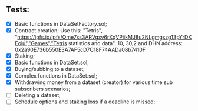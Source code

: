 ## Tests:
- [x] Basic functions in DataSetFactory.sol;
- [x] Contract creation; Use this: "Tetris", "https://ipfs.io/ipfs/Qme7ss3ARVgxv6rXqVPiikMJ8u2NLgmgszg13pYrDKEoiu","Games","Tetris statistics and data", 10, 30,2 and DHN address: 0x2a90E736b550E3A7AF5cD7C18F74AADa08b7410F
- [x] Staking;
- [x] Basic functions in DataSet.sol;
- [x] Buying/subbing to a dataset;
- [x] Complex functions in DataSet.sol;
- [x] Withdrawing money from a dataset (creator) for various time sub subscribers scenarios;
- [ ] Deleting a dataset;
- [ ] Schedule options and staking loss if a deadline is missed;
